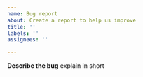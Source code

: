 ```yaml
---
name: Bug report
about: Create a report to help us improve
title: ''
labels: ''
assignees: ''

---
```


**Describe the bug**
explain in short
